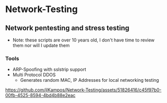 # Network-Testing
## Network pentesting and stress testing

* Note: these scripts are over 10 years old, I don't have time to review them nor will I update them 

### Tools
* ARP-Spoofing with sslstrip support
* Multi Protocol DDOS
  * Generates random MAC, IP Addresses for local networking testing




https://github.com/jlKampos/Network-Testing/assets/51826416/c45f97b0-00fb-4525-8594-4bd4b88e2eac

